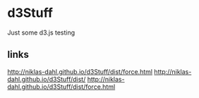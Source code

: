 # d3Stuff
Just some d3.js testing

## links
http://niklas-dahl.github.io/d3Stuff/dist/force.html
http://niklas-dahl.github.io/d3Stuff/dist/
http://niklas-dahl.github.io/d3Stuff/dist/force.html
